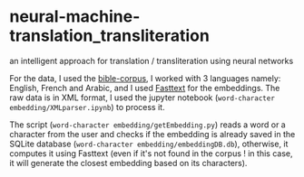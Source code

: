 # neural-machine-translation_transliteration
an intelligent approach for translation / transliteration using neural networks

For the data, I used the [bible-corpus](http://christos-c.com/bible/), I worked with 3 languages namely: English, French and Arabic, and I used [Fasttext](https://fasttext.cc/) for the embeddings. The raw data is in XML format, I used the jupyter notebook (`word-character embedding/XMLparser.ipynb`) to process it.

The script (`word-character embedding/getEmbedding.py`) reads a word or a character from the user and checks if the embedding is already saved in the SQLite database (`word-character embedding/embeddingDB.db`), otherwise, it computes it using Fasttext (even if it's not found in the corpus ! in this case, it will generate the closest embedding based on its characters).

